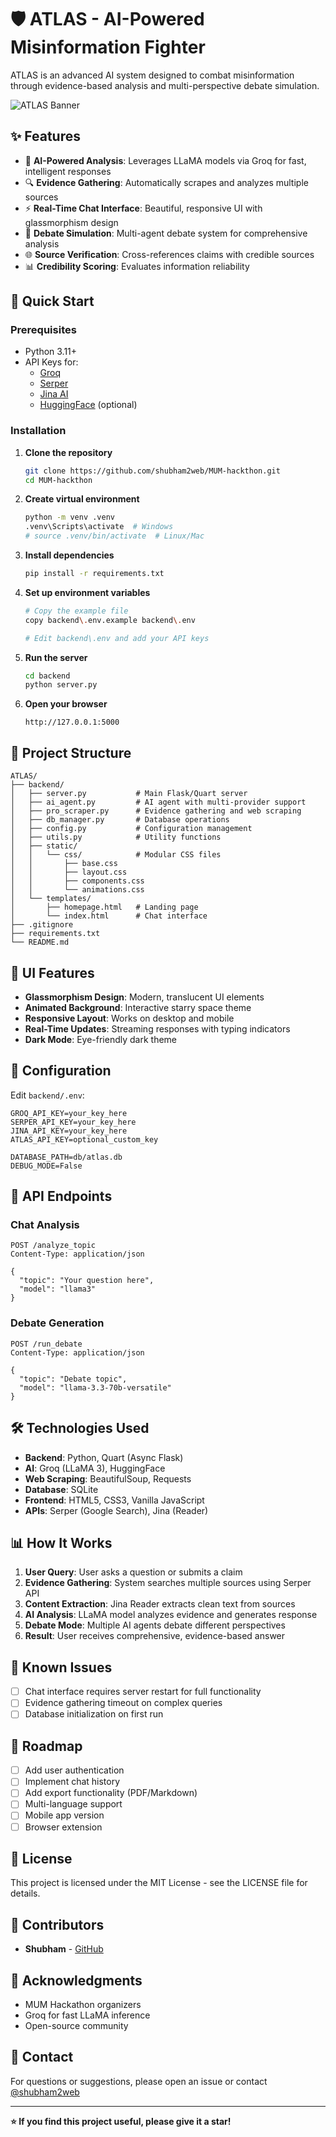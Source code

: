 # 🛡️ ATLAS - AI-Powered Misinformation Fighter

ATLAS is an advanced AI system designed to combat misinformation through evidence-based analysis and multi-perspective debate simulation.

![ATLAS Banner](https://via.placeholder.com/1200x300/0a0e27/42b5eb?text=ATLAS+Misinformation+Fighter)

## ✨ Features

- 🤖 **AI-Powered Analysis**: Leverages LLaMA models via Groq for fast, intelligent responses
- 🔍 **Evidence Gathering**: Automatically scrapes and analyzes multiple sources
- ⚡ **Real-Time Chat Interface**: Beautiful, responsive UI with glassmorphism design
- 🎯 **Debate Simulation**: Multi-agent debate system for comprehensive analysis
- 🌐 **Source Verification**: Cross-references claims with credible sources
- 📊 **Credibility Scoring**: Evaluates information reliability

## 🚀 Quick Start

### Prerequisites

- Python 3.11+
- API Keys for:
  - [Groq](https://console.groq.com/)
  - [Serper](https://serper.dev/)
  - [Jina AI](https://jina.ai/)
  - [HuggingFace](https://huggingface.co/) (optional)

### Installation

1. **Clone the repository**
   ```bash
   git clone https://github.com/shubham2web/MUM-hackthon.git
   cd MUM-hackthon
   ```

2. **Create virtual environment**
   ```bash
   python -m venv .venv
   .venv\Scripts\activate  # Windows
   # source .venv/bin/activate  # Linux/Mac
   ```

3. **Install dependencies**
   ```bash
   pip install -r requirements.txt
   ```

4. **Set up environment variables**
   ```bash
   # Copy the example file
   copy backend\.env.example backend\.env
   
   # Edit backend\.env and add your API keys
   ```

5. **Run the server**
   ```bash
   cd backend
   python server.py
   ```

6. **Open your browser**
   ```
   http://127.0.0.1:5000
   ```

## 📁 Project Structure

```
ATLAS/
├── backend/
│   ├── server.py           # Main Flask/Quart server
│   ├── ai_agent.py         # AI agent with multi-provider support
│   ├── pro_scraper.py      # Evidence gathering and web scraping
│   ├── db_manager.py       # Database operations
│   ├── config.py           # Configuration management
│   ├── utils.py            # Utility functions
│   ├── static/
│   │   └── css/            # Modular CSS files
│   │       ├── base.css
│   │       ├── layout.css
│   │       ├── components.css
│   │       └── animations.css
│   └── templates/
│       ├── homepage.html   # Landing page
│       └── index.html      # Chat interface
├── .gitignore
├── requirements.txt
└── README.md
```

## 🎨 UI Features

- **Glassmorphism Design**: Modern, translucent UI elements
- **Animated Background**: Interactive starry space theme
- **Responsive Layout**: Works on desktop and mobile
- **Real-Time Updates**: Streaming responses with typing indicators
- **Dark Mode**: Eye-friendly dark theme

## 🔧 Configuration

Edit `backend/.env`:

```env
GROQ_API_KEY=your_key_here
SERPER_API_KEY=your_key_here
JINA_API_KEY=your_key_here
ATLAS_API_KEY=optional_custom_key

DATABASE_PATH=db/atlas.db
DEBUG_MODE=False
```

## 🤝 API Endpoints

### Chat Analysis
```http
POST /analyze_topic
Content-Type: application/json

{
  "topic": "Your question here",
  "model": "llama3"
}
```

### Debate Generation
```http
POST /run_debate
Content-Type: application/json

{
  "topic": "Debate topic",
  "model": "llama-3.3-70b-versatile"
}
```

## 🛠️ Technologies Used

- **Backend**: Python, Quart (Async Flask)
- **AI**: Groq (LLaMA 3), HuggingFace
- **Web Scraping**: BeautifulSoup, Requests
- **Database**: SQLite
- **Frontend**: HTML5, CSS3, Vanilla JavaScript
- **APIs**: Serper (Google Search), Jina (Reader)

## 📊 How It Works

1. **User Query**: User asks a question or submits a claim
2. **Evidence Gathering**: System searches multiple sources using Serper API
3. **Content Extraction**: Jina Reader extracts clean text from sources
4. **AI Analysis**: LLaMA model analyzes evidence and generates response
5. **Debate Mode**: Multiple AI agents debate different perspectives
6. **Result**: User receives comprehensive, evidence-based answer

## 🐛 Known Issues

- [ ] Chat interface requires server restart for full functionality
- [ ] Evidence gathering timeout on complex queries
- [ ] Database initialization on first run

## 🚧 Roadmap

- [ ] Add user authentication
- [ ] Implement chat history
- [ ] Add export functionality (PDF/Markdown)
- [ ] Multi-language support
- [ ] Mobile app version
- [ ] Browser extension

## 📝 License

This project is licensed under the MIT License - see the LICENSE file for details.

## 👥 Contributors

- **Shubham** - [GitHub](https://github.com/shubham2web)

## 🙏 Acknowledgments

- MUM Hackathon organizers
- Groq for fast LLaMA inference
- Open-source community

## 📧 Contact

For questions or suggestions, please open an issue or contact [@shubham2web](https://github.com/shubham2web)

---

**⭐ If you find this project useful, please give it a star!**